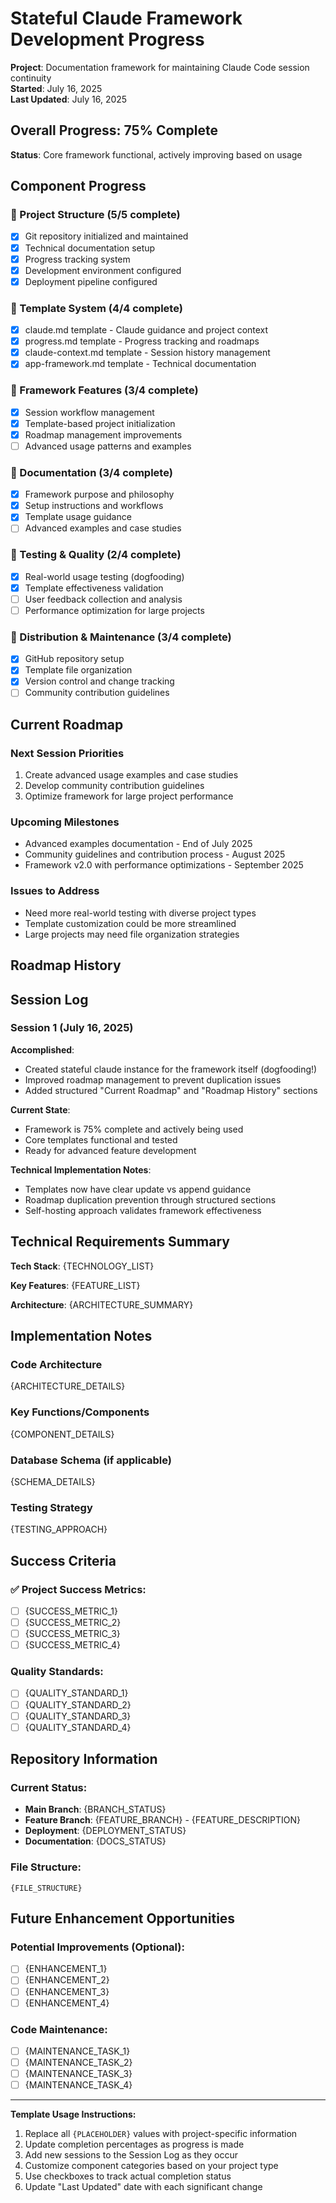 # Stateful Claude Framework Development Progress

**Project**: Documentation framework for maintaining Claude Code session continuity  
**Started**: July 16, 2025  
**Last Updated**: July 16, 2025  

## Overall Progress: 75% Complete

**Status**: Core framework functional, actively improving based on usage

## Component Progress

### 📁 Project Structure (5/5 complete)
- [x] Git repository initialized and maintained
- [x] Technical documentation setup
- [x] Progress tracking system
- [x] Development environment configured
- [x] Deployment pipeline configured

### 📝 Template System (4/4 complete)
- [x] claude.md template - Claude guidance and project context
- [x] progress.md template - Progress tracking and roadmaps
- [x] claude-context.md template - Session history management
- [x] app-framework.md template - Technical documentation

### 🔧 Framework Features (3/4 complete)
- [x] Session workflow management
- [x] Template-based project initialization
- [x] Roadmap management improvements
- [ ] Advanced usage patterns and examples

### 📖 Documentation (3/4 complete)
- [x] Framework purpose and philosophy
- [x] Setup instructions and workflows
- [x] Template usage guidance
- [ ] Advanced examples and case studies

### 🧪 Testing & Quality (2/4 complete)
- [x] Real-world usage testing (dogfooding)
- [x] Template effectiveness validation
- [ ] User feedback collection and analysis
- [ ] Performance optimization for large projects

### 🚀 Distribution & Maintenance (3/4 complete)
- [x] GitHub repository setup
- [x] Template file organization
- [x] Version control and change tracking
- [ ] Community contribution guidelines

## Current Roadmap
<!-- ALWAYS UPDATE THIS SECTION - DO NOT APPEND NEW ROADMAPS -->
<!-- Replace existing roadmap items when plans change -->

### Next Session Priorities
1. Create advanced usage examples and case studies
2. Develop community contribution guidelines
3. Optimize framework for large project performance

### Upcoming Milestones
- Advanced examples documentation - End of July 2025
- Community guidelines and contribution process - August 2025
- Framework v2.0 with performance optimizations - September 2025

### Issues to Address
- Need more real-world testing with diverse project types
- Template customization could be more streamlined
- Large projects may need file organization strategies

## Roadmap History
<!-- Archive old roadmaps here when major changes occur -->
<!-- Format: ### Roadmap {DATE} - {REASON_FOR_CHANGE} -->

## Session Log

### Session 1 (July 16, 2025)
**Accomplished**:
- Created stateful claude instance for the framework itself (dogfooding!)
- Improved roadmap management to prevent duplication issues
- Added structured "Current Roadmap" and "Roadmap History" sections

**Current State**: 
- Framework is 75% complete and actively being used
- Core templates functional and tested
- Ready for advanced feature development

**Technical Implementation Notes**:
- Templates now have clear update vs append guidance
- Roadmap duplication prevention through structured sections
- Self-hosting approach validates framework effectiveness

## Technical Requirements Summary

**Tech Stack**: 
{TECHNOLOGY_LIST}

**Key Features**:
{FEATURE_LIST}

**Architecture**:
{ARCHITECTURE_SUMMARY}

## Implementation Notes

### Code Architecture
{ARCHITECTURE_DETAILS}

### Key Functions/Components
{COMPONENT_DETAILS}

### Database Schema (if applicable)
{SCHEMA_DETAILS}

### Testing Strategy
{TESTING_APPROACH}

## Success Criteria

### ✅ Project Success Metrics:
- [ ] {SUCCESS_METRIC_1}
- [ ] {SUCCESS_METRIC_2}
- [ ] {SUCCESS_METRIC_3}
- [ ] {SUCCESS_METRIC_4}

### Quality Standards:
- [ ] {QUALITY_STANDARD_1}
- [ ] {QUALITY_STANDARD_2}
- [ ] {QUALITY_STANDARD_3}
- [ ] {QUALITY_STANDARD_4}

## Repository Information

### Current Status:
- **Main Branch**: {BRANCH_STATUS}
- **Feature Branch**: {FEATURE_BRANCH} - {FEATURE_DESCRIPTION}
- **Deployment**: {DEPLOYMENT_STATUS}
- **Documentation**: {DOCS_STATUS}

### File Structure:
```
{FILE_STRUCTURE}
```

## Future Enhancement Opportunities

### Potential Improvements (Optional):
- [ ] {ENHANCEMENT_1}
- [ ] {ENHANCEMENT_2}
- [ ] {ENHANCEMENT_3}
- [ ] {ENHANCEMENT_4}

### Code Maintenance:
- [ ] {MAINTENANCE_TASK_1}
- [ ] {MAINTENANCE_TASK_2}
- [ ] {MAINTENANCE_TASK_3}
- [ ] {MAINTENANCE_TASK_4}

---

**Template Usage Instructions:**
1. Replace all `{PLACEHOLDER}` values with project-specific information
2. Update completion percentages as progress is made
3. Add new sessions to the Session Log as they occur
4. Customize component categories based on your project type
5. Use checkboxes to track actual completion status
6. Update "Last Updated" date with each significant change